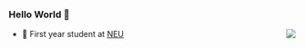 ### Hello World 👋

<img align="right" src="https://github-readme-stats.vercel.app/api/top-langs/?username=ivalkshfoeif&layout=compact" />



- 🍻 First year student at [NEU](http://catalog.northeastern.edu/graduate/engineering/multidisciplinary/information-systems-msis/)




